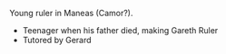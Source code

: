 Young ruler in Maneas (Camor?).
* Teenager when his father died, making Gareth Ruler
* Tutored by Gerard



